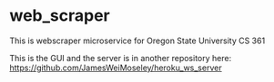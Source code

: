 # web_scraper

This is webscraper microservice for Oregon State University CS 361

This is the GUI and the server is in another repository here: https://github.com/JamesWeiMoseley/heroku_ws_server
